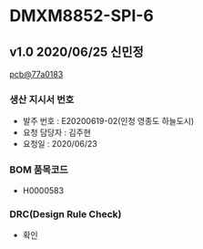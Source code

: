 # DMXM8852-SPI-6

## v1.0 2020/06/25 신민정
[pcb@77a0183](https://github.com/enthusapp/pcb/commit/77a0183f29850b809271ddb11dbae7756579f722)

### 생산 지시서 번호
* 발주 번호 : E20200619-02(인청 영종도 하늘도시)
* 요청 담당자 : 김주현
* 요청일 : 2020/06/23

###  BOM 품목코드
* H0000583

### DRC(Design Rule Check)
* 확인

